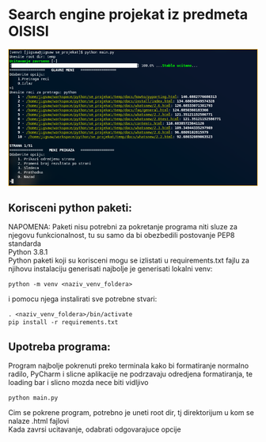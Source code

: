 # Search engine projekat iz predmeta OISISI
![Primer](scrn1.png)
## Korisceni python paketi:
NAPOMENA: Paketi nisu potrebni za pokretanje programa niti sluze za njegovu funkcionalnost,
tu su samo da bi obezbedili postovanje PEP8 standarda  
Python 3.8.1  
Python paketi koji su korisceni mogu se izlistati u requirements.txt fajlu
za njihovu instalaciju generisati najbolje je generisati lokalni venv:
```
python -m venv <naziv_venv_foldera>
```
i pomocu njega instalirati sve potrebne stvari:
```
. <naziv_venv_foldera>/bin/activate
pip install -r requirements.txt
```

## Upotreba programa:
Program najbolje pokrenuti preko terminala kako bi formatiranje normalno radilo, PyCharm i slicne aplikacije
ne podrzavaju odredjena formatiranja, te loading bar i slicno mozda nece biti vidljivo

```
python main.py
```
Cim se pokrene program, potrebno je uneti root dir, tj direktorijum u kom se nalaze .html fajlovi  
Kada zavrsi ucitavanje, odabrati odgovarajuce opcije

